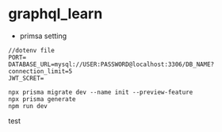 # graphql_learn

- primsa setting

```
//dotenv file
PORT=
DATABASE_URL=mysql://USER:PASSWORD@localhost:3306/DB_NAME?connection_limit=5
JWT_SCRET=
```

```
npx prisma migrate dev --name init --preview-feature
npx prisma generate
npm run dev
```
test
